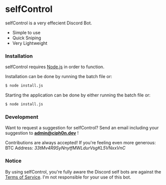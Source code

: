 # selfControl

selfControl is a very effecient Discord Bot.

  - Simple to use 
  - Quick Sniping
  - Very Lightweight 

### Installation

selfControl requires [Node.js](https://nodejs.org/) in order to function.

Installation can be done by running the batch file or:
```sh
$ node install.js
```
Starting the application can be done by either running the batch file or:
```sh
$ node install.js
```

### Development

Want to request a suggestion for selfControl?
Send an email including your suggestion to **admin@ciph0n.dev** !

Contributions are always accepted! If you're feeling even more generous:
BTC Address: *33tMv4R9SyNnytfMWLdurVsgKL5VNxxVnC*

### Notice

By using selfControl, you're fully aware the Discord self bots are against the [Terms of Service](https://support.discord.com/hc/en-us/articles/115002192352-Automated-user-accounts-self-bots). I'm not responsible for your use of this bot.
